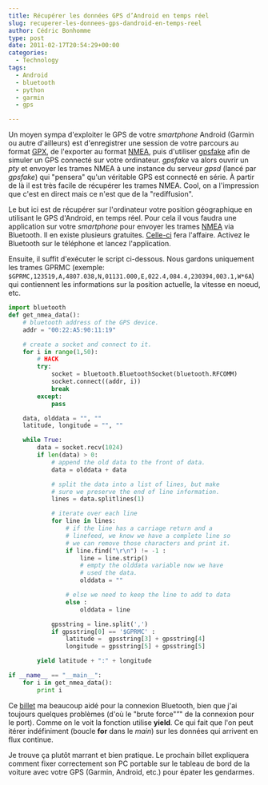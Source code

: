 ```yaml
---
title: Récupérer les données GPS d’Android en temps réel
slug: recuperer-les-donnees-gps-dandroid-en-temps-reel
author: Cédric Bonhomme
type: post
date: 2011-02-17T20:54:29+00:00
categories:
  - Technology
tags:
  - Android
  - bluetooth
  - python
  - garmin
  - gps

---
```

Un moyen sympa d'exploiter le GPS de votre _smartphone_ Android (Garmin ou autre
d'ailleurs) est d'enregistrer une session de votre parcours au format [GPX][1], de
l'exporter au format [NMEA][2], puis d'utiliser [gpsfake][3] afin de simuler un GPS
connecté sur votre ordinateur. _gpsfake_ va alors ouvrir un _pty_ et envoyer les trames
NMEA à une instance du serveur _gpsd_ (lancé par _gpsfake_) qui "pensera" qu'un véritable
GPS est connecté en série. À partir de là il est très facile de récupérer les trames NMEA.
Cool, on a l'impression que c'est en direct mais ce n'est que de la "rediffusion".

Le but ici est de récupérer sur l'ordinateur votre position géographique en utilisant le
GPS d'Android, en temps réel. Pour cela il vous faudra une application sur votre
_smartphone_ pour envoyer les trames [NMEA][4] via Bluetooth. Il en existe plusieurs
gratuites. [Celle-ci][5] fera l'affaire. Activez le Bluetooth sur le téléphone et lancez
l'application.

Ensuite, il suffit d'exécuter le script ci-dessous. Nous gardons uniquement les trames
GPRMC (exemple: ``$GPRMC,123519,A,4807.038,N,01131.000,E,022.4,084.4,230394,003.1,W*6A``)
qui contiennent les informations sur la position actuelle, la vitesse en noeud, etc.

```python
import bluetooth
def get_nmea_data():
    # bluetooth address of the GPS device.
    addr = "00:22:A5:90:11:19"

    # create a socket and connect to it.
    for i in range(1,50):
        # HACK
        try:
            socket = bluetooth.BluetoothSocket(bluetooth.RFCOMM)
            socket.connect((addr, i))
            break
        except:
            pass

    data, olddata = "", ""
    latitude, longitude = "", ""

    while True:
        data = socket.recv(1024)
        if len(data) > 0:
            # append the old data to the front of data.
            data = olddata + data

            # split the data into a list of lines, but make
            # sure we preserve the end of line information.
            lines = data.splitlines(1)

            # iterate over each line
            for line in lines:
                # if the line has a carriage return and a
                # linefeed, we know we have a complete line so
                # we can remove those characters and print it.
                if line.find("\r\n") != -1 :
                    line = line.strip()
                    # empty the olddata variable now we have
                    # used the data.
                    olddata = ""

                # else we need to keep the line to add to data
                else :
                    olddata = line

            gpsstring = line.split(',')
            if gpsstring[0] == '$GPRMC' :
                latitude =  gpsstring[3] + gpsstring[4]
                longitude = gpsstring[5] + gpsstring[5]

        yield latitude + ":" + longitude

if __name__ == "__main__":
    for i in get_nmea_data():
        print i
```

Ce [billet][6] ma beaucoup aidé pour la connexion Bluetooth, bien que j'ai toujours
quelques problèmes (d'où le "brute force"&#8221;" de la connexion pour le port). Comme
on le voit la fonction utilise **yield**. Ce qui fait que l'on peut itérer indéfiniment
(boucle **for** dans le _main_) sur les données qui arrivent en flux continue.

Je trouve ça plutôt marrant et bien pratique. Le prochain billet expliquera comment
fixer correctement son PC portable sur le tableau de bord de la voiture avec votre GPS
(Garmin, Android, etc.) pour épater les gendarmes.

 [1]: http://en.wikipedia.org/wiki/GPS_eXchange_Format
 [2]: http://www.gpsinformation.org/dale/nmea.htm
 [3]: http://linux.die.net/man/1/gpsfake
 [4]: http://en.wikipedia.org/wiki/NMEA_0183
 [5]: http://androgeoid.com/2010/10/android-bluetooth-gps-transmitter-app-bluetooth-gps-output/
 [6]: http://www.robertprice.co.uk/robblog/archive/2007/1/Using_A_Bluetooth_GPS_From_Python.shtml
